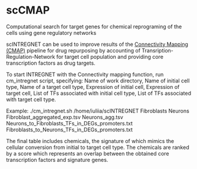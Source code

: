 # scCMAP
Computational search for target genes for chemical reprograming of the cells using gene regulatory networks

scINTREGNET can be used to improve results of the [Connectivity Mapping (CMAP)](https://www.broadinstitute.org/connectivity-map-cmap) pipeline for drug repurposing by accounting of Transription-Regulation-Network for target cell population and providing core transcription factors as drug targets.

To start INTREGNET with the Connectivity mapping function, run cm_intregnet script, specifying: Name of work directory, Name of initial cell type, Name of a target cell type, Expression of initial cell, Expression of target cell, List of TFs associated with initial cell type, List of TFs associated with target cell type.

Example: 
./cm_intregnet.sh /home/iuliia/scINTREGNET Fibroblasts Neurons Fibroblast_aggregated_exp.tsv Neurons_agg.tsv Neurons_to_Fibroblasts_TFs_in_DEGs_promoters.txt Fibroblasts_to_Neurons_TFs_in_DEGs_promoters.txt

The final table includes chemicals, the signature of which mimics the cellular conversion from initial to target cell type. The chemicals are ranked by a score which represents an overlap between the obtained core transcription factors and signature genes.
